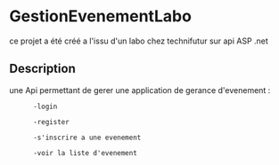 # GestionEvenementLabo

  ce projet a été créé a l'issu d'un labo chez technifutur sur api ASP .net

## Description
  une Api permettant de gerer une application de gerance d'evenement : 
  
          -login
          
          -register
          
          -s'inscrire a une evenement
          
          -voir la liste d'evenement
          
